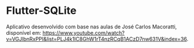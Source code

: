 # Flutter-SQLite

Aplicativo desenvolvido com base nas aulas de José Carlos Macoratti, disponível em: https://www.youtube.com/watch?v=VGJlbnRxPPI&list=PLJ4k1IC8GhW1rT4nzRCqB1ACzD7nw631V&index=36.
